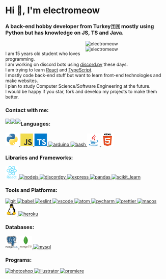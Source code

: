 # Hi 👋, I'm electromeow</h1>
### A back-end hobby developer from Turkey🇹🇷  mostly using Python but has knowledge on JS, TS and Java.</h3>
<p><img align="right" width="50%" src="https://github-readme-stats.vercel.app/api/top-langs?username=electromeow&theme=dark&show_icons=true&locale=en&layout=compact" alt="electromeow" /></p>

<p>&nbsp;<img align="right" width="50%" src="https://github-readme-stats.vercel.app/api?username=electromeow&theme=dark&show_icons=true&locale=en" alt="electromeow"  ></p>

I am 15 years old student who loves programming.\
I am working on discord bots using [discord.py](https://discordpy.readthedocs.io) these days.\
I am trying to learn [React](https://reactjs.org) and [TypeScript](https://typescriptlang.org).\
I mostly code back-end stuff but want to learn front-end technologies and make websites.\
I plan to study Computer Science/Software Engineering at the future.\
I would be happy if you star, fork and develop my projects to make them better.

<h3 align="left">Contact with me:</h3>
<p align="left">

<p>
<a href="https://stackoverflow.com/users/15478897/electromeow"><img align="left" src="https://img.shields.io/badge/Stack Overflow-electromeow-orange?style=for-the-badge&logo=stackoverflow" /></a>
</p>
<p>
<img src="https://i.imgur.com/mpGpzBc.png" align="left" />
</p>
<p>
<a href="https://discord.com/users/754327007331876945"><img align="left" src="https://img.shields.io/badge/Discord-electromeow%233559-8EA1E1?style=for-the-badge&logo=discord" /> </a>
</p>
</p>

<p>
<h3 align="left">Languages:</h3>
</p>
<p align="left"> 
<a href="https://www.python.org" target="_blank"> <img src="https://raw.githubusercontent.com/devicons/devicon/master/icons/python/python-original.svg" alt="python" width="43" height="43"/> </a> 
<a href="https://developer.mozilla.org/en-US/docs/Web/JavaScript" target="_blank"> <img src="https://raw.githubusercontent.com/devicons/devicon/master/icons/javascript/javascript-original.svg" alt="javascript" width="40" height="40"/> </a> 
<a href="https://www.typescriptlang.org/" target="_blank"> <img src="https://raw.githubusercontent.com/devicons/devicon/master/icons/typescript/typescript-original.svg" alt="typescript" width="40" height="40"/> </a>
<a href="https://www.arduino.cc/" target="_blank"> <img src="https://cdn.worldvectorlogo.com/logos/arduino-1.svg" alt="arduino" width="40" height="40"/> </a> 
<a href="https://www.gnu.org/software/bash/" target="_blank"> <img src="https://upload.wikimedia.org/wikipedia/commons/4/4b/Bash_Logo_Colored.svg" alt="bash" width="40" height="40"/> </a> 
<a href="https://www.java.com" target="_blank"> <img src="https://raw.githubusercontent.com/devicons/devicon/master/icons/java/java-original.svg" alt="java" width="40" height="40"/> </a> 
<a href="https://www.w3.org/html/" target="_blank"> <img src="https://raw.githubusercontent.com/devicons/devicon/master/icons/html5/html5-original-wordmark.svg" alt="html5" width="40" height="40"/> </a> 
</p>

<h3 align="left">Libraries and Frameworks:</h3>
<p align="left">
<a href="https://reactjs.org/" target="_blank"> <img src="https://raw.githubusercontent.com/devicons/devicon/master/icons/react/react-original-wordmark.svg" alt="react" width="40" height="40"/> </a> 
<a href="https://nodejs.org" target="_blank"> <img src="https://cdn.worldvectorlogo.com/logos/nodejs-icon.svg" alt="nodejs" width="40" height="40"/> </a>
<a href="https://discordpy.readthedocs.io" target="_blank"> <img src="https://i.imgur.com/x564386.png" alt="discordpy" width="40" heigth="40" /> </A>
<a href="https://expressjs.com" target="_blank"> <img src="https://expressjs.com/images/express-facebook-share.png" alt="express" width="40" height="40"/> </a> 
<a href="https://pandas.pydata.org" target="_blank"> <img src="https://upload.wikimedia.org/wikipedia/commons/2/22/Pandas_mark.svg" alt="pandas" width="37" heigth="37"/> </a>
<a href="https://scikit-learn.org/" target="_blank"> <img src="https://upload.wikimedia.org/wikipedia/commons/0/05/Scikit_learn_logo_small.svg" alt="scikit_learn" width="43" height="43"/> </a> 
</p>

<h3 align="left">Tools and Platforms:</h3>
<p align="left">
<a href="https://git-scm.com/" target="_blank"> <img src="https://www.vectorlogo.zone/logos/git-scm/git-scm-icon.svg" alt="git" width="37" height="37"/> </a> 
<a href="https://babeljs.io/" target="_blank"> <img src="https://upload.wikimedia.org/wikipedia/commons/0/02/Babel_Logo.svg" alt="babel" width="40" height="40"/> </a>
<a href="https://eslint.org" target="_blank"> <img src="https://cdn.worldvectorlogo.com/logos/eslint-1.svg" alt="eslint" width="40" height="40"/> </a>
<a href="https://code.visualstudio.com" target="_blank"> <img src="https://upload.wikimedia.org/wikipedia/commons/9/9a/Visual_Studio_Code_1.35_icon.svg" alt="vscode" widht="38" height="38" /> </a>
<a href="https://atom.io" target="_blank"> <img src="https://icon-library.com/images/atom-icon-png/atom-icon-png-28.jpg" alt="atom" widht="43" height="43" /> </a>
<a href="https://www.jetbrains.com/pycharm" target="_blank"> <img src="https://upload.wikimedia.org/wikipedia/commons/1/1d/PyCharm_Icon.svg" alt="pycharm" widht="38" height="38" /> </a>
<a href="https://prettier.io" target="_blank"> <img src="https://prettier.io/icon.png" alt="prettier" width="40" height="40"/> </a>
<a href="https://www.apple.com/macos" target="_blank"> <img src="https://i.imgur.com/hOs2jYd.png" alt="macos" width="37" height="37"/> </a> 
<a href="https://www.kernel.org/" target="_blank"> <img src="https://raw.githubusercontent.com/devicons/devicon/master/icons/linux/linux-original.svg" alt="linux" width="37" height="37"/> </a> 
<a href="https://heroku.com" target="_blank"> <img src="https://www.vectorlogo.zone/logos/heroku/heroku-icon.svg" alt="heroku" width="37" height="37"/> </a> 

</p>
<h3 align="left">Databases:</h3>
<p align="left">
<a href="https://www.postgresql.org" target="_blank"> <img src="https://raw.githubusercontent.com/devicons/devicon/master/icons/postgresql/postgresql-original-wordmark.svg" alt="postgresql" width="40" height="40"/> </a> 
<a href="https://www.mongodb.com" target="_blank"> <img src="https://raw.githubusercontent.com/devicons/devicon/master/icons/mongodb/mongodb-original-wordmark.svg" alt="mongodb" width="40" height="40"/> </a>
<a href="https://www.mysql.com" target="_blank"> <img src="https://cdnlogo.com/logos/m/10/mysql.svg" alt="mysql" width="43" heigth="43" /></a>
</p>

<h3 align="left">Programs:</h3>
<a href="https://www.photoshop.com/en" target="_blank"> <img src="https://upload.wikimedia.org/wikipedia/commons/thumb/a/af/Adobe_Photoshop_CC_icon.svg/1051px-Adobe_Photoshop_CC_icon.svg.png" alt="photoshop" width="40" height="40"/> </a>
<a href="https://www.adobe.com/products/illustrator.html" target="_blank"> <img src="https://upload.wikimedia.org/wikipedia/commons/thumb/f/fb/Adobe_Illustrator_CC_icon.svg/1200px-Adobe_Illustrator_CC_icon.svg.png" alt="illustrator" width="40" height="40"/> </a> 
<a href="https://www.adobe.com/products/premiere.html" target="_blank"> <img src="https://upload.wikimedia.org/wikipedia/commons/thumb/4/40/Adobe_Premiere_Pro_CC_icon.svg/788px-Adobe_Premiere_Pro_CC_icon.svg.png" alt="premiere" width="40" height="40"/> </a> 


